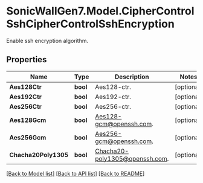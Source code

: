 # SonicWallGen7.Model.CipherControlSshCipherControlSshEncryption
Enable ssh encryption algorithm.

## Properties

Name | Type | Description | Notes
------------ | ------------- | ------------- | -------------
**Aes128Ctr** | **bool** | Aes128-ctr. | [optional] 
**Aes192Ctr** | **bool** | Aes192-ctr. | [optional] 
**Aes256Ctr** | **bool** | Aes256-ctr. | [optional] 
**Aes128Gcm** | **bool** | Aes128-gcm@openssh.com. | [optional] 
**Aes256Gcm** | **bool** | Aes256-gcm@openssh.com. | [optional] 
**Chacha20Poly1305** | **bool** | Chacha20-poly1305@openssh.com. | [optional] 

[[Back to Model list]](../README.md#documentation-for-models) [[Back to API list]](../README.md#documentation-for-api-endpoints) [[Back to README]](../README.md)


